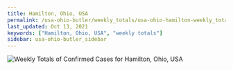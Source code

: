 ```yaml
---
title: Hamilton, Ohio, USA
permalink: /usa-ohio-butler/weekly_totals/usa-ohio-hamilton-weekly_totals.html
last_updated: Oct 13, 2021
keywords: ["Hamilton, Ohio, USA", "weekly totals"]
sidebar: usa-ohio-butler_sidebar
---
```


![Weekly Totals of Confirmed Cases for Hamilton, Ohio, USA](/covid_tracker/images/graphs/usa-ohio-hamilton-weekly_totals_graph.png)
